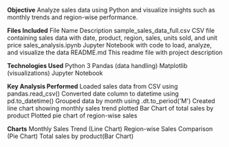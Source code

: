 **Objective**
Analyze sales data using Python and visualize insights such as monthly trends and region-wise performance.

**Files Included**
File Name	Description
sample_sales_data_full.csv	CSV file containing sales data with date, product, region, sales, units sold, and unit price
sales_analysis.ipynb	Jupyter Notebook with code to load, analyze, and visualize the data
README.md	This readme file with project description

**Technologies Used**
Python 3
Pandas (data handling)
Matplotlib (visualizations)
Jupyter Notebook 

**Key Analysis Performed**
Loaded sales data from CSV using pandas.read_csv()
Converted date column to datetime using pd.to_datetime()
Grouped data by month using .dt.to_period('M')
Created line chart showing monthly sales trend
plotted Bar Chart of total sales by product
Plotted pie chart of region-wise sales

**Charts**
Monthly Sales Trend (Line Chart)
Region-wise Sales Comparison (Pie Chart)
Total sales by product(Bar Chart)

